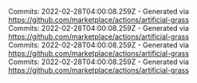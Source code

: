 Commits: 2022-02-28T04:00:08.259Z - Generated via https://github.com/marketplace/actions/artificial-grass
<br>
Commits: 2022-02-28T04:00:08.259Z - Generated via https://github.com/marketplace/actions/artificial-grass
<br>
Commits: 2022-02-28T04:00:08.259Z - Generated via https://github.com/marketplace/actions/artificial-grass
<br>
Commits: 2022-02-28T04:00:08.259Z - Generated via https://github.com/marketplace/actions/artificial-grass
<br>
